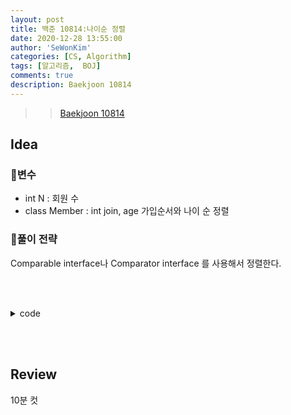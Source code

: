 ```yaml
---
layout: post
title: 백준 10814:나이순 정렬
date: 2020-12-28 13:55:00
author: 'SeWonKim'
categories: [CS, Algorithm]
tags: [알고리즘,  BOJ]
comments: true
description: Baekjoon 10814
---
```


> > [Baekjoon 10814](https://www.acmicpc.net/problem/10814)

## Idea

### 🥚변수

- int N : 회원 수
- class Member : int join, age 가입순서와 나이 순 정렬

### 🍳풀이 전략

Comparable interface나 Comparator interface 를 사용해서 정렬한다.

&nbsp;  
&nbsp;


<details>
<summary>code</summary>
<div markdown="1">

```java
import java.util.*;

public class Main {

	public static class Member {
		int join, age;
		String name;

		public Member(int join, int age, String name) {
			this.join = join;
			this.age = age;
			this.name = name;
		}
	} 
	public static void main(String[] args) {
		Scanner sc = new Scanner(System.in);
		int N = sc.nextInt();
		Member[] member = new Member[N];
		for (int i = 0; i < N; i++) {
			int age = sc.nextInt();
			String name = sc.nextLine();
			member[i] = new Member(i, age, name);
		}
		
		Arrays.sort(member, new Comparator<Member>() {

			@Override
			public int compare(Member o1, Member o2) {
				if(o1.age == o2.age)	return o1.join - o2.join;
				return o1.age - o2.age;
			}
			
		});
		
		for (int i = 0; i < member.length; i++) {
			System.out.println(member[i].age + member[i].name);
		}
		sc.close();
	}

}
```

</div>
</details>

&nbsp;  
&nbsp;

## Review

10분 컷

&nbsp;  
&nbsp;
